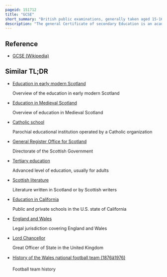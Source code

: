 ```yaml
---
pageid: 151712
title: "GCSE"
short_summary: "British public examinations, generally taken aged 15-16"
description: "The general Certificate of secondary Education is an academic Qualification in a Range of particular Subjects taken in England Wales and northern Ireland introduced in September 1986 and its first Exams were held in 1988. State Schools in Scotland use the scottish Qualifications certificate instead. However, private Schools in Scotland often choose to follow the Gcse System in England."
---
```


## Reference

- [GCSE (Wikipedia)](https://en.wikipedia.org/?curid=151712)

## Similar TL;DR

- [Education in early modern Scotland](/tldr/en/education-in-early-modern-scotland)

  Overview of the education in early modern Scotland

- [Education in Medieval Scotland](/tldr/en/education-in-medieval-scotland)

  Overview of education in Medieval Scotland

- [Catholic school](/tldr/en/catholic-school)

  Parochial educational institution operated by a Catholic organization

- [General Register Office for Scotland](/tldr/en/general-register-office-for-scotland)

  Directorate of the Scottish Government

- [Tertiary education](/tldr/en/tertiary-education)

  Advanced level of education, usually for adults

- [Scottish literature](/tldr/en/scottish-literature)

  Literature written in Scotland or by Scottish writers

- [Education in California](/tldr/en/education-in-california)

  Public and private schools in the U.S. state of California

- [England and Wales](/tldr/en/england-and-wales)

  Legal jurisdiction covering England and Wales

- [Lord Chancellor](/tldr/en/lord-chancellor)

  Great Officer of State in the United Kingdom

- [History of the Wales national football team (1876â1976)](/tldr/en/history-of-the-wales-national-football-team-18761976)

  Football team history
